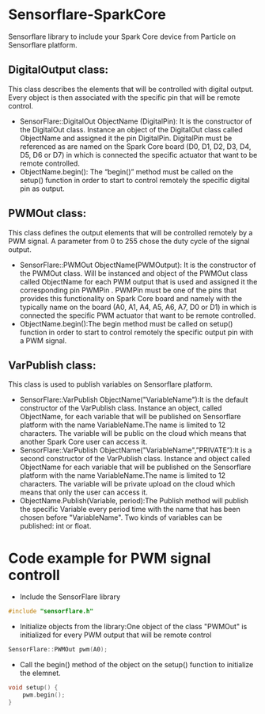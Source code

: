 # Sensorflare-SparkCore

Sensorflare library to include your Spark Core device from Particle on Sensorflare platform.

DigitalOutput class:
--
This class describes the elements that will be controlled with digital output.  Every object is then associated with the specific pin that will be remote control.

-   SensorFlare::DigitalOut ObjectName (DigitalPin): It is the constructor of the DigitalOut class. Instance an object of the DigitalOut class called ObjectName and assigned it the pin DigitalPin. DigitalPin must be referenced as are named on the Spark Core board (D0, D1, D2, D3, D4, D5, D6 or D7) in which is connected the specific actuator that want to be remote controlled.
-   ObjectName.begin(): The “begin()” method must be called on the setup() function in order to start to control remotely the specific digital pin as output.

PWMOut class:
--
This class defines the output elements that will be controlled remotely by a PWM signal. A parameter from 0 to 255 chose the duty cycle of the signal output.

-   SensorFlare::PWMOut ObjectName(PWMOutput): It is the constructor of the PWMOut class. Will be instanced and object of the PWMOut class called ObjectName for each PWM output that is used and assigned it the corresponding pin PWMPin . PWMPin must be one of the pins that provides this functionality on Spark Core board and namely with the typically name on the board (A0, A1, A4, A5, A6, A7, D0 or D1) in which is connected the specific PWM actuator that want to be remote controlled.    
-   ObjectName.begin():The begin method must be called on setup() function in order to start to control remotely the specific output pin with a PWM signal.

VarPublish class: 
--
This class is used to publish variables on Sensorflare platform.

-   SensorFlare::VarPublish ObjectName("VariableName"):It is the default constructor of the VarPublish class. Instance an object, called ObjectName, for each variable that will be published on Sensorflare platform with the name VariableName.The name is limited to 12 characters. The variable will be public on the cloud which means that another Spark Core user can access it.
-   SensorFlare::VarPublish ObjectName("VariableName",”PRIVATE”):It is a second constructor of the VarPublish class. Instance and object called ObjectName for each variable that will be published on the Sensorflare platform with the name VariableName.The name is limited to 12 characters. The variable will be private upload on the cloud which means that only the user can access it.
-   ObjectName.Publish(Variable, period):The Publish method will publish the specific Variable every period time with the name that has been chosen before "VariableName". Two kinds of variables can be published: int or float.

# Code example for PWM signal controll
- Include the SensorFlare library 
```cpp
#include "sensorflare.h"
```
- Initialize objects from the library:One object of the class "PWMOut" is initialized for 
every PWM output that will be remote control
```cpp
SensorFlare::PWMOut pwm(A0);
```
- Call the begin() method of the object on the setup() function to initialize the elemnet.
```cpp
void setup() {
    pwm.begin();
}
```
